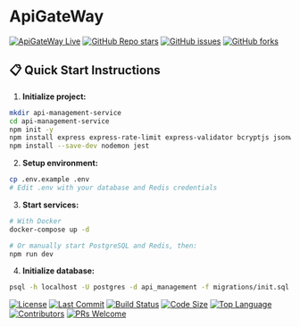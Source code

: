 # ApiGateWay
[![ApiGateWay Live](https://img.shields.io/badge/Live-Demo-green?style=flat-square&logo=render&link=https://apigateway-p4xt.onrender.com)](https://apigateway-p4xt.onrender.com)
[![GitHub Repo stars](https://img.shields.io/github/stars/doanngocthanh/ApiGateWay?style=social)](https://github.com/doanngocthanh/ApiGateWay)
[![GitHub issues](https://img.shields.io/github/issues/doanngocthanh/ApiGateWay)](https://github.com/doanngocthanh/ApiGateWay/issues)
[![GitHub forks](https://img.shields.io/github/forks/doanngocthanh/ApiGateWay?style=social)](https://github.com/doanngocthanh/ApiGateWay/network/members)

## 📋 Quick Start Instructions
1. **Initialize project:**
```bash
mkdir api-management-service
cd api-management-service
npm init -y
npm install express express-rate-limit express-validator bcryptjs jsonwebtoken pg redis cors helmet morgan uuid axios dotenv
npm install --save-dev nodemon jest
```

2. **Setup environment:**
```bash
cp .env.example .env
# Edit .env with your database and Redis credentials
```

3. **Start services:**
```bash
# With Docker
docker-compose up -d

# Or manually start PostgreSQL and Redis, then:
npm run dev
```

4. **Initialize database:**
```bash
psql -h localhost -U postgres -d api_management -f migrations/init.sql
```

[![License](https://img.shields.io/github/license/doanngocthanh/ApiGateWay?style=flat-square)](https://github.com/doanngocthanh/ApiGateWay/blob/main/LICENSE)
[![Last Commit](https://img.shields.io/github/last-commit/doanngocthanh/ApiGateWay?style=flat-square)](https://github.com/doanngocthanh/ApiGateWay/commits/main)
[![Build Status](https://img.shields.io/github/actions/workflow/status/doanngocthanh/ApiGateWay/ci.yml?branch=main&style=flat-square)](https://github.com/doanngocthanh/ApiGateWay/actions)
[![Code Size](https://img.shields.io/github/languages/code-size/doanngocthanh/ApiGateWay?style=flat-square)](https://github.com/doanngocthanh/ApiGateWay)
[![Top Language](https://img.shields.io/github/languages/top/doanngocthanh/ApiGateWay?style=flat-square)](https://github.com/doanngocthanh/ApiGateWay)
[![Contributors](https://img.shields.io/github/contributors/doanngocthanh/ApiGateWay?style=flat-square)](https://github.com/doanngocthanh/ApiGateWay/graphs/contributors)
[![PRs Welcome](https://img.shields.io/badge/PRs-welcome-brightgreen?style=flat-square)](https://github.com/doanngocthanh/ApiGateWay/pulls)
